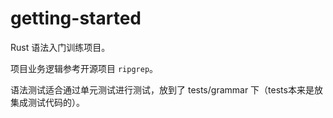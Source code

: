 # getting-started

Rust 语法入门训练项目。

项目业务逻辑参考开源项目 `ripgrep`。

语法测试适合通过单元测试进行测试，放到了 tests/grammar 下（tests本来是放集成测试代码的）。
